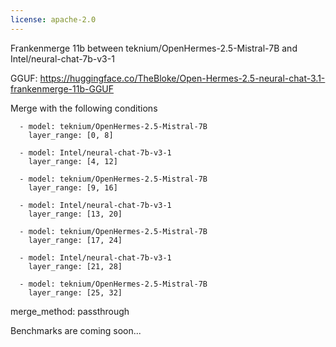 ```yaml
---
license: apache-2.0
---
```


Frankenmerge 11b between teknium/OpenHermes-2.5-Mistral-7B and Intel/neural-chat-7b-v3-1


GGUF: https://huggingface.co/TheBloke/Open-Hermes-2.5-neural-chat-3.1-frankenmerge-11b-GGUF

Merge with the following conditions


      - model: teknium/OpenHermes-2.5-Mistral-7B
        layer_range: [0, 8]

      - model: Intel/neural-chat-7b-v3-1
        layer_range: [4, 12]

      - model: teknium/OpenHermes-2.5-Mistral-7B
        layer_range: [9, 16]

      - model: Intel/neural-chat-7b-v3-1
        layer_range: [13, 20]

      - model: teknium/OpenHermes-2.5-Mistral-7B
        layer_range: [17, 24]

      - model: Intel/neural-chat-7b-v3-1
        layer_range: [21, 28]

      - model: teknium/OpenHermes-2.5-Mistral-7B
        layer_range: [25, 32]
merge_method: passthrough



Benchmarks are coming soon...
